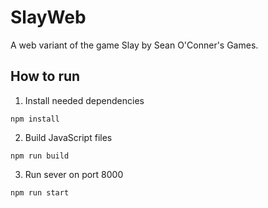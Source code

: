 # SlayWeb

A web variant of the game Slay by Sean O'Conner's Games.

## How to run
1. Install needed dependencies
```
npm install
```

2. Build JavaScript files
```
npm run build
```

3. Run sever on port 8000
```
npm run start
```